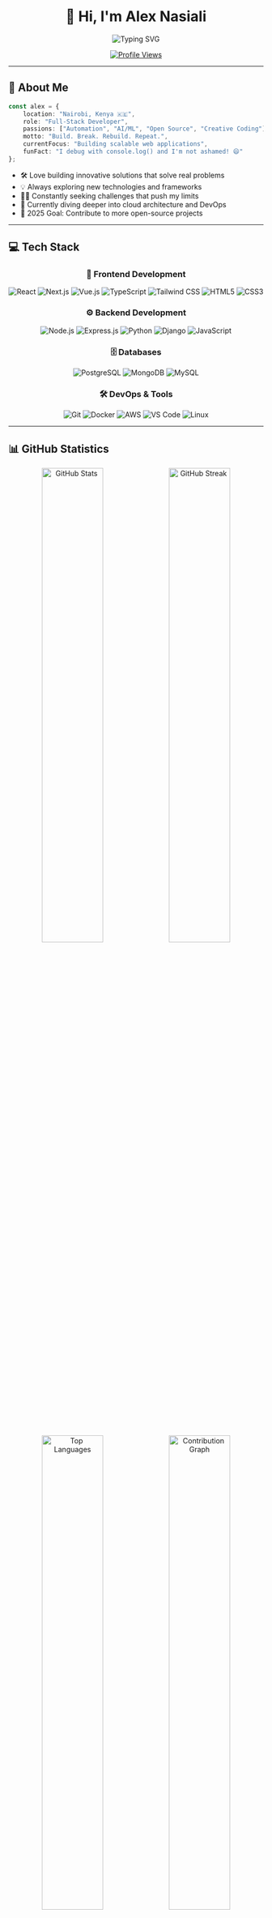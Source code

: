 <div align="center">

# 👋 Hi, I'm Alex Nasiali

<img src="https://readme-typing-svg.herokuapp.com?font=Fira+Code&size=22&duration=3000&pause=1000&color=00D9FF&center=true&vCenter=true&width=440&lines=Full-Stack+Developer+%F0%9F%92%BB;Tech+Enthusiast+%F0%9F%9A%80;Problem+Solver+%F0%9F%A7%A9;Open+Source+Contributor+%E2%9C%A8" alt="Typing SVG" />

[![Profile Views](https://komarev.com/ghpvc/?username=alexnasir&color=00D9FF&style=for-the-badge&label=PROFILE+VIEWS)](https://github.com/alexnasir)

</div>

---

## 🚀 About Me

```typescript
const alex = {
    location: "Nairobi, Kenya 🇰🇪",
    role: "Full-Stack Developer",
    passions: ["Automation", "AI/ML", "Open Source", "Creative Coding"],
    motto: "Build. Break. Rebuild. Repeat.",
    currentFocus: "Building scalable web applications",
    funFact: "I debug with console.log() and I'm not ashamed! 😄"
};
```

- 🛠️ Love building innovative solutions that solve real problems
- 💡 Always exploring new technologies and frameworks
- 🕵️‍♂️ Constantly seeking challenges that push my limits
- 🌱 Currently diving deeper into cloud architecture and DevOps
- 🎯 2025 Goal: Contribute to more open-source projects

---

## 💻 Tech Stack

<div align="center">

### 🎨 Frontend Development
![React](https://img.shields.io/badge/React-20232A?style=for-the-badge&logo=react&logoColor=61DAFB)
![Next.js](https://img.shields.io/badge/Next.js-000000?style=for-the-badge&logo=next.js&logoColor=white)
![Vue.js](https://img.shields.io/badge/Vue.js-4FC08D?style=for-the-badge&logo=vue.js&logoColor=white)
![TypeScript](https://img.shields.io/badge/TypeScript-3178C6?style=for-the-badge&logo=typescript&logoColor=white)
![Tailwind CSS](https://img.shields.io/badge/Tailwind_CSS-38B2AC?style=for-the-badge&logo=tailwind-css&logoColor=white)
![HTML5](https://img.shields.io/badge/HTML5-E34F26?style=for-the-badge&logo=html5&logoColor=white)
![CSS3](https://img.shields.io/badge/CSS3-1572B6?style=for-the-badge&logo=css3&logoColor=white)

### ⚙️ Backend Development
![Node.js](https://img.shields.io/badge/Node.js-339933?style=for-the-badge&logo=node.js&logoColor=white)
![Express.js](https://img.shields.io/badge/Express.js-000000?style=for-the-badge&logo=express&logoColor=white)
![Python](https://img.shields.io/badge/Python-3776AB?style=for-the-badge&logo=python&logoColor=white)
![Django](https://img.shields.io/badge/Django-092E20?style=for-the-badge&logo=django&logoColor=white)
![JavaScript](https://img.shields.io/badge/JavaScript-F7DF1E?style=for-the-badge&logo=javascript&logoColor=black)

### 🗄️ Databases
![PostgreSQL](https://img.shields.io/badge/PostgreSQL-316192?style=for-the-badge&logo=postgresql&logoColor=white)
![MongoDB](https://img.shields.io/badge/MongoDB-47A248?style=for-the-badge&logo=mongodb&logoColor=white)
![MySQL](https://img.shields.io/badge/MySQL-4479A1?style=for-the-badge&logo=mysql&logoColor=white)

### 🛠️ DevOps & Tools
![Git](https://img.shields.io/badge/Git-F05032?style=for-the-badge&logo=git&logoColor=white)
![Docker](https://img.shields.io/badge/Docker-2496ED?style=for-the-badge&logo=docker&logoColor=white)
![AWS](https://img.shields.io/badge/AWS-232F3E?style=for-the-badge&logo=amazon-aws&logoColor=white)
![VS Code](https://img.shields.io/badge/VS_Code-007ACC?style=for-the-badge&logo=visual-studio-code&logoColor=white)
![Linux](https://img.shields.io/badge/Linux-FCC624?style=for-the-badge&logo=linux&logoColor=black)

</div>

---

## 📊 GitHub Statistics

<div align="center">
  <img width="49%" src="https://github-readme-stats.vercel.app/api?username=alexnasir&show_icons=true&theme=radical&hide_border=true&count_private=true&include_all_commits=true&bg_color=0D1117&title_color=00D9FF&icon_color=00D9FF&text_color=C9D1D9" alt="GitHub Stats" />
  <img width="49%" src="https://github-readme-streak-stats.herokuapp.com/?user=alexnasir&theme=radical&hide_border=true&background=0D1117&stroke=00D9FF&ring=00D9FF&fire=FF6B6B&currStreakLabel=00D9FF" alt="GitHub Streak" />
</div>

<div align="center">
  <img width="49%" src="https://github-readme-stats.vercel.app/api/top-langs/?username=alexnasir&layout=compact&theme=radical&hide_border=true&bg_color=0D1117&title_color=00D9FF&text_color=C9D1D9&langs_count=8" alt="Top Languages" />
  <img width="49%" src="https://github-readme-activity-graph.vercel.app/graph?username=alexnasir&theme=tokyo-night&hide_border=true&bg_color=0D1117&color=00D9FF&line=00D9FF&point=FFFFFF&area=true" alt="Contribution Graph" />
</div>

<div align="center">
  <img src="https://github-profile-trophy.vercel.app/?username=alexnasir&theme=radical&no-frame=true&no-bg=true&row=1&column=7&margin-w=15&margin-h=15" alt="GitHub Trophies" />
</div>

---

## 🌟 Featured Projects

<div align="center">

| Project | Description | Tech Stack |
|---------|-------------|------------|
| 🏢 [**Aristoc Uganda**](https://aristoc.co.ug/) | Corporate website solution | React, Node.js, Modern UI |
| 🚀 More coming soon... | Check out my repositories! | Various |

<a href="https://github.com/alexnasir?tab=repositories" target="_blank">
  <img src="https://img.shields.io/badge/View_All_Projects-00D9FF?style=for-the-badge&logo=github&logoColor=white" alt="View Projects" />
</a>

</div>

---

## 📫 Let's Connect!

<div align="center">

[![LinkedIn](https://img.shields.io/badge/LinkedIn-0077B5?style=for-the-badge&logo=linkedin&logoColor=white)](https://www.linkedin.com/in/alex-nasiali-5076b1372/)
[![GitHub](https://img.shields.io/badge/GitHub-181717?style=for-the-badge&logo=github&logoColor=white)](https://github.com/alexnasir)
[![WhatsApp](https://img.shields.io/badge/WhatsApp-25D366?style=for-the-badge&logo=whatsapp&logoColor=white)](https://wa.me/254713386680)
[![Email](https://img.shields.io/badge/Email-D14836?style=for-the-badge&logo=gmail&logoColor=white)](mailto:alexnasiali45@gmail.com)
[![Portfolio](https://img.shields.io/badge/Portfolio-00D9FF?style=for-the-badge&logo=google-chrome&logoColor=white)](https://aristoc.co.ug/)

</div>

---

<div align="center">

### 💬 Random Dev Quote
![](https://quotes-github-readme.vercel.app/api?type=horizontal&theme=radical)

### 🐍 Contribution Snake
![Snake animation](https://github.com/alexnasir/alexnasir/blob/output/github-contribution-grid-snake.svg)

---

<img src="https://capsule-render.vercel.app/api?type=waving&color=00D9FF&height=120&section=footer" width="100%" />

**⭐️ From [alexnasir](https://github.com/alexnasir) with ❤️**

*"Code is like humor. When you have to explain it, it's bad."* – Cory House

</div>
